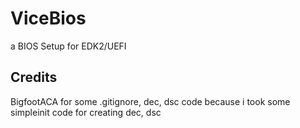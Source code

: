 # ViceBios
a BIOS Setup for EDK2/UEFI

## Credits
BigfootACA for some .gitignore, dec, dsc code because i took some simpleinit code for creating dec, dsc
